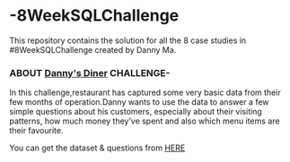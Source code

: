 # -8WeekSQLChallenge


This repository contains the solution for all the 8 case studies in #8WeekSQLChallenge created by Danny Ma.

### ABOUT [Danny's Diner](https://github.com/shreya-1503/-8WeekSQLChallenge/blob/ba514f9c7da61907aa31dc0413c9806d0682de47/Challenge1%3A%20Danny's%20Diner) CHALLENGE-
In this challenge,restaurant has captured some very basic data from their few months of operation.Danny wants to use the data to answer a few simple questions about his customers, especially about their visiting patterns, how much money they’ve spent and also which menu items are their favourite.
<br/>

You can get the dataset & questions from [HERE](https://8weeksqlchallenge.com/case-study-1/)
